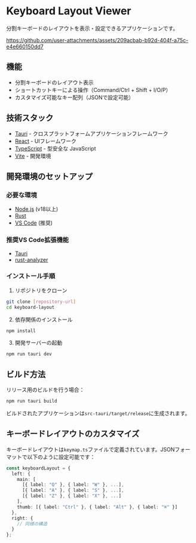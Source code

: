 # Keyboard Layout Viewer

分割キーボードのレイアウトを表示・設定できるアプリケーションです。

https://github.com/user-attachments/assets/209acbab-b92d-404f-a75c-e4e660150dd7


## 機能

- 分割キーボードのレイアウト表示
- ショートカットキーによる操作（Command/Ctrl + Shift + I/O/P）
- カスタマイズ可能なキー配列（JSONで設定可能）

## 技術スタック

- [Tauri](https://tauri.app/) - クロスプラットフォームアプリケーションフレームワーク
- [React](https://react.dev/) - UIフレームワーク
- [TypeScript](https://www.typescriptlang.org/) - 型安全な JavaScript
- [Vite](https://vitejs.dev/) - 開発環境

## 開発環境のセットアップ

### 必要な環境

- [Node.js](https://nodejs.org/) (v18以上)
- [Rust](https://www.rust-lang.org/)
- [VS Code](https://code.visualstudio.com/) (推奨)

### 推奨VS Code拡張機能

- [Tauri](https://marketplace.visualstudio.com/items?itemName=tauri-apps.tauri-vscode)
- [rust-analyzer](https://marketplace.visualstudio.com/items?itemName=rust-lang.rust-analyzer)

### インストール手順

1. リポジトリをクローン
```bash
git clone [repository-url]
cd keyboard-layout
```

2. 依存関係のインストール
```bash
npm install
```

3. 開発サーバーの起動
```bash
npm run tauri dev
```

## ビルド方法

リリース用のビルドを行う場合：

```bash
npm run tauri build
```

ビルドされたアプリケーションは`src-tauri/target/release`に生成されます。

## キーボードレイアウトのカスタマイズ

キーボードレイアウトは`keymap.ts`ファイルで定義されています。JSONフォーマットで以下のように設定可能です：

```typescript
const keyboardLayout = {
  left: {
    main: [
      [{ label: "Q" }, { label: "W" }, ...],
      [{ label: "A" }, { label: "S" }, ...],
      [{ label: "Z" }, { label: "X" }, ...]
    ],
    thumb: [{ label: "Ctrl" }, { label: "Alt" }, { label: "⌘" }]
  },
  right: {
    // 同様の構造
  }
};
```
